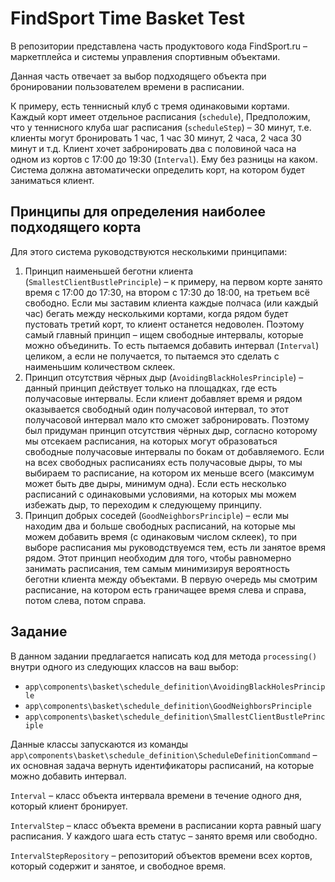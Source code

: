 # FindSport Time Basket Test

В репозитории представлена часть продуктового кода FindSport.ru – маркетплейса и системы управления
спортивным объектами.

Данная часть отвечает за выбор подходящего объекта при бронировании пользователем времени в расписании.

К примеру, есть теннисный клуб с тремя одинаковыми кортами. Каждый корт имеет отдельное расписания (`schedule`), 
Предположим, что у теннисного клуба шаг расписания (`scheduleStep`) – 30 минут, т.е. клиенты могут бронировать 1 час, 1 час 30 минут, 
2 часа, 2 часа 30 минут и т.д. Клиент хочет забронировать два с половиной часа на одном из кортов с 17:00 до 19:30 (`Interval`).
Ему без разницы на каком. Система должна автоматически определить корт, на котором будет заниматься клиент.

## Принципы для определения наиболее подходящего корта
Для этого система руководствуются несколькими принципами:
1. Принцип наименьшей беготни клиента (`SmallestClientBustlePrinciple`) – к примеру, на первом корте занято время с 17:00 до 17:30, 
на втором с 17:30 до 18:00, на третьем всё свободно. Если мы заставим клиента каждые полчаса (или каждый час) бегать между 
несколькими кортами, когда рядом будет пустовать третий корт, то клиент останется недоволен. Поэтому самый главный принцип – 
ищем свободные интервалы, которые можно объединить. То есть пытаемся добавить интервал (`Interval`) целиком, а если не получается, 
то пытаемся это сделать с наименьшим количеством склеек.
2. Принцип отсутствия чёрных дыр (`AvoidingBlackHolesPrinciple`) – данный принцип действует только на площадках, где есть получасовые 
интервалы. Если клиент добавляет время и рядом оказывается свободный один получасовой интервал, то этот получасовой интервал мало кто сможет 
забронировать. Поэтому был придуман принцип отсутствия чёрных дыр, согласно которому мы отсекаем расписания, на которых могут 
образоваться свободные получасовые интервалы по бокам от добавляемого. Если на всех свободных расписаниях есть получасовые дыры, 
то мы выбираем то расписание, на котором их меньше всего (максимум может быть две дыры, минимум одна). Если есть несколько расписаний 
с одинаковыми условиями, на которых мы можем избежать дыр, то переходим к следующему принципу.
3. Принцип добрых соседей (`GoodNeighborsPrinciple`) – если мы находим два и больше свободных расписаний, на которые мы можем добавить 
время (с одинаковым числом склеек), то при выборе расписания мы руководствуемся тем, есть ли занятое время рядом. Этот принцип необходим 
для того, чтобы равномерно занимать расписания, тем самым минимизируя вероятность беготни клиента между объектами. В первую очередь 
мы смотрим расписание, на котором есть граничащее время слева и справа, потом слева, потом справа.

## Задание
В данном задании предлагается написать код для метода `processing()` внутри одного из следующих классов на ваш выбор:
* `app\components\basket\schedule_definition\AvoidingBlackHolesPrinciple`
* `app\components\basket\schedule_definition\GoodNeighborsPrinciple`
* `app\components\basket\schedule_definition\SmallestClientBustlePrinciple` 

Данные классы запускаются из команды `app\components\basket\schedule_definition\ScheduleDefinitionCommand` – их основная задача вернуть 
идентификаторы расписаний, на которые можно добавить интервал.

`Interval` – класс объекта интервала времени в течение одного дня, который клиент бронирует.

`IntervalStep` – класс объекта времени в расписании корта равный шагу расписания. У каждого шага есть статус – занято время или свободно.
 
`IntervalStepRepository` – репозиторий объектов времени всех кортов, который содержит и занятое, и свободное время.

